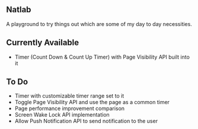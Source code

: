 ## Natlab

A playground to try things out which are some of my day to day necessities.

## Currently Available
* Timer (Count Down & Count Up Timer) with Page Visibility API built into it

## To Do
* Timer with customizable timer range set to it
* Toggle Page Visibility API and use the page as a common timer
* Page performance improvement comparison
* Screen Wake Lock API implementation
* Allow Push Notification API to send notification to the user
